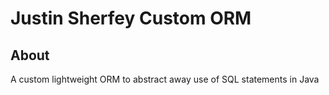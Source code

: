 # Justin Sherfey Custom ORM

## About

A custom lightweight ORM to abstract away use of SQL statements in Java
